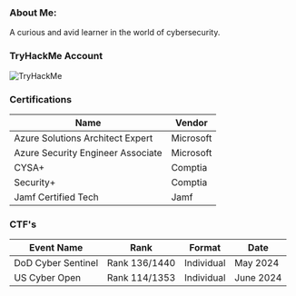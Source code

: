 

### About Me:
A curious and avid learner in the world of cybersecurity. 


### TryHackMe Account
<img src="https://tryhackme-badges.s3.amazonaws.com/CyberSauce.png" alt="TryHackMe">


### Certifications
|Name |Vendor |
|-----|-------|
| Azure Solutions Architect Expert | Microsoft |
| Azure Security Engineer Associate | Microsoft |
| CYSA+ | Comptia |
| Security+ | Comptia |
| Jamf Certified Tech | Jamf|


### CTF's

|Event Name | Rank | Format | Date |
|-----------|------|--------|------|
|DoD Cyber Sentinel| Rank 136/1440| Individual | May 2024| 
|US Cyber Open| Rank 114/1353| Individual| June 2024|



<!--
**CyberSauce001/CyberSauce001** is a ✨ _special_ ✨ repository because its `README.md` (this file) appears on your GitHub profile.

Here are some ideas to get you started:

- 🔭 I’m currently working on ...
- 🌱 I’m currently learning ...
- 👯 I’m looking to collaborate on ...
- 🤔 I’m looking for help with ...
- 💬 Ask me about ...
- 📫 How to reach me: ...
- 😄 Pronouns: ...
- ⚡ Fun fact: ...
-->
